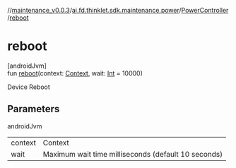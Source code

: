 //[maintenance_v0.0.3](../../../index.md)/[ai.fd.thinklet.sdk.maintenance.power](../index.md)/[PowerController](index.md)/[reboot](reboot.md)

# reboot

[androidJvm]\
fun [reboot](reboot.md)(context: [Context](https://developer.android.com/reference/kotlin/android/content/Context.html), wait: [Int](https://kotlinlang.org/api/latest/jvm/stdlib/kotlin/-int/index.html) = 10000)

Device Reboot

## Parameters

androidJvm

| | |
|---|---|
| context | Context |
| wait | Maximum wait time milliseconds (default 10 seconds) |
